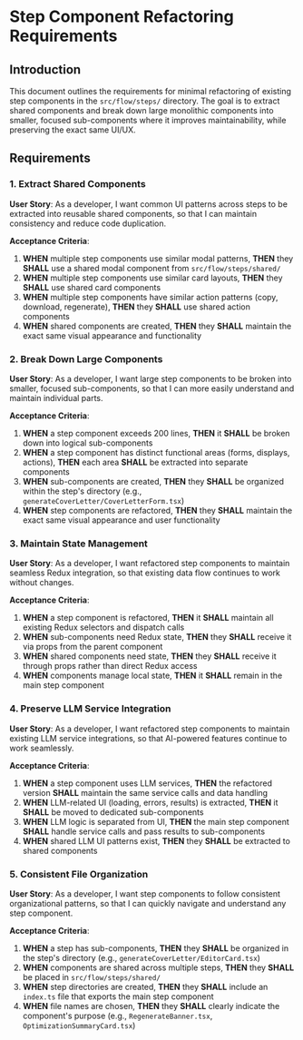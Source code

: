 # Step Component Refactoring Requirements

## Introduction

This document outlines the requirements for minimal refactoring of existing step components in the `src/flow/steps/` directory. The goal is to extract shared components and break down large monolithic components into smaller, focused sub-components where it improves maintainability, while preserving the exact same UI/UX.

## Requirements

### 1. Extract Shared Components

**User Story**: As a developer, I want common UI patterns across steps to be extracted into reusable shared components, so that I can maintain consistency and reduce code duplication.

**Acceptance Criteria**:
1. **WHEN** multiple step components use similar modal patterns, **THEN** they **SHALL** use a shared modal component from `src/flow/steps/shared/`
2. **WHEN** multiple step components use similar card layouts, **THEN** they **SHALL** use shared card components
3. **WHEN** multiple step components have similar action patterns (copy, download, regenerate), **THEN** they **SHALL** use shared action components
4. **WHEN** shared components are created, **THEN** they **SHALL** maintain the exact same visual appearance and functionality

### 2. Break Down Large Components

**User Story**: As a developer, I want large step components to be broken into smaller, focused sub-components, so that I can more easily understand and maintain individual parts.

**Acceptance Criteria**:
1. **WHEN** a step component exceeds 200 lines, **THEN** it **SHALL** be broken down into logical sub-components
2. **WHEN** a step component has distinct functional areas (forms, displays, actions), **THEN** each area **SHALL** be extracted into separate components
3. **WHEN** sub-components are created, **THEN** they **SHALL** be organized within the step's directory (e.g., `generateCoverLetter/CoverLetterForm.tsx`)
4. **WHEN** step components are refactored, **THEN** they **SHALL** maintain the exact same visual appearance and user functionality

### 3. Maintain State Management

**User Story**: As a developer, I want refactored step components to maintain seamless Redux integration, so that existing data flow continues to work without changes.

**Acceptance Criteria**:
1. **WHEN** a step component is refactored, **THEN** it **SHALL** maintain all existing Redux selectors and dispatch calls
2. **WHEN** sub-components need Redux state, **THEN** they **SHALL** receive it via props from the parent component
3. **WHEN** shared components need state, **THEN** they **SHALL** receive it through props rather than direct Redux access
4. **WHEN** components manage local state, **THEN** it **SHALL** remain in the main step component

### 4. Preserve LLM Service Integration

**User Story**: As a developer, I want refactored step components to maintain existing LLM service integrations, so that AI-powered features continue to work seamlessly.

**Acceptance Criteria**:
1. **WHEN** a step component uses LLM services, **THEN** the refactored version **SHALL** maintain the same service calls and data handling
2. **WHEN** LLM-related UI (loading, errors, results) is extracted, **THEN** it **SHALL** be moved to dedicated sub-components
3. **WHEN** LLM logic is separated from UI, **THEN** the main step component **SHALL** handle service calls and pass results to sub-components
4. **WHEN** shared LLM UI patterns exist, **THEN** they **SHALL** be extracted to shared components

### 5. Consistent File Organization

**User Story**: As a developer, I want step components to follow consistent organizational patterns, so that I can quickly navigate and understand any step component.

**Acceptance Criteria**:
1. **WHEN** a step has sub-components, **THEN** they **SHALL** be organized in the step's directory (e.g., `generateCoverLetter/EditorCard.tsx`)
2. **WHEN** components are shared across multiple steps, **THEN** they **SHALL** be placed in `src/flow/steps/shared/`
3. **WHEN** step directories are created, **THEN** they **SHALL** include an `index.ts` file that exports the main step component
4. **WHEN** file names are chosen, **THEN** they **SHALL** clearly indicate the component's purpose (e.g., `RegenerateBanner.tsx`, `OptimizationSummaryCard.tsx`)
